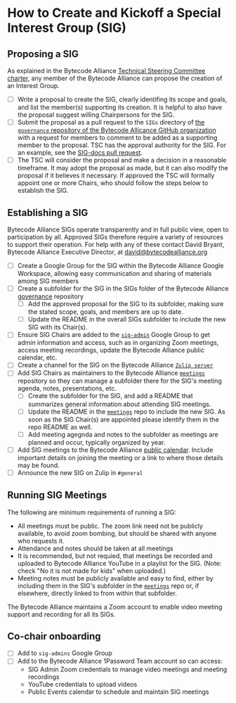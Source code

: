 # How to Create and Kickoff a Special Interest Group (SIG)

## Proposing a SIG

As explained in the Bytecode Alliance [Technical Steering Committee charter](https://github.com/bytecodealliance/governance/blob/main/TSC/charter.md#creating-an-interest-group), any member of the Bytecode Alliance can propose the creation of an Interest Group. 
- [ ] Write a proposal to create the SIG, clearly identifing its scope and goals, and list the member(s) supporting its creation.  It is helpful to also have the proposal suggest willing Chairpersons for the SIG. 
- [ ] Submit the proposal as a pull request to the `SIGs` directory of [the `governance` repository of the Bytecode Allicance GitHub organization](https://github.com/bytecodealliance/governance/tree/main/SIGs) with a request for members to comment to be added as a supporting member to the proposal. TSC has the approval authority for the SIG. For an example, see the [SIG-docs pull request](https://github.com/bytecodealliance/governance/pull/45).
- [ ] The TSC will consider the proposal and make a decision in a reasonable timeframe. It may adopt the proposal as made, but it can also modify the proposal if it believes it necessary. If approved the TSC will formally appoint one or more Chairs, who should follow the steps below to establish the SIG. 

## Establishing a SIG

Bytecode Alliance SIGs operate transparently and in full public view, open to participation by all. Approved SIGs therefore require a variety of resources to support their operation. For help with any of these contact David Bryant, Bytecode Alliance Executive Director, at david@bytecodealliance.org

- [ ] Create a Google Group for the SIG within the Bytecode Alliance Google Workspace, allowing easy communication and sharing of materials among SIG members
- [ ] Create a subfolder for the SIG in the SIGs folder of the Bytecode Alliance [governance](https://github.com/bytecodealliance/governance/tree/main/SIGs) repository 
    - [ ] Add the approved proposal for the SIG to its subfolder, making sure the stated scope, goals, and members are up to date.
    - [ ] Update the README in the overall SIGs subfolder to include the new SIG with its Chair(s).
- [ ] Ensure SIG Chairs are added to the [`sig-admin`](https://groups.google.com/u/1/a/bytecodealliance.org/g/sig-admin) Google Group to get admin information and access, such as in organizing Zoom meetings, access meeting recordings, update the Bytecode Alliance public calendar, etc.
- [ ] Create a  channel for the SIG on the Bytecode Alliance [`Zulip server`](https://bytecodealliance.zulipchat.com)
- [ ] Add SIG Chairs as maintainers to the Bytecode Alliance [`meetings`](https://github.com/bytecodealliance/meetings) repository so they can manage a subfolder there for the SIG's meeting agenda, notes, presentations, etc.
    - [ ] Create the subfolder for the SIG, and add a README that summarizes general information about attending SIG meetings.
    - [ ] Update the README in the [`meetings`](https://github.com/bytecodealliance/meetings) repo to include the new SIG. As soon as the SIG Chair(s) are appointed please identify them in the repo README as well.
    - [ ] Add meeting agegnda and notes to the subfolder as meetings are planned and occur, typically organized by year.
- [ ] Add SIG meetings to the Bytecode Alliance [public calendar](https://calendar.google.com/calendar/embed?src=events%40bytecodealliance.org&ctz=America%2FLos_Angeles). Include important details on joining the meeting or a link to where those details may be found.
- [ ] Announce the new SIG on Zulip in `#general`

## Running SIG Meetings

The following are minimum requirements of running a SIG:

- All meetings must be public. The zoom link need not be publicly available, to avoid zoom bombing, but should be shared with anyone who requests it.
- Attendance and notes should be taken at all meetings
- It is recommended, but not requied, that meetings be recorded and uploaded to Bytecode Alliance YouTube in a playlist for the SIG. (Note: check "No it is not made for kids" when uploaded.)
- Meeting notes must be publicly available and easy to find, either by including them in the SIG's subfolder in the [`meetings`](https://github.com/bytecodealliance/meetings) repo or, if elsewhere, directly linked to from within that subfolder.

The Bytecode Alliance maintains a Zoom account to enable video meeting support and recording for all its SIGs.

## Co-chair onboarding

- [ ] Add to `sig-admins` Google Group
- [ ] Add to the Bytecode Alliance 1Password Team account so can access:
    - SIG Admin Zoom credentials to manage video meetings and meeting recordings
    - YouTube credentials to upload videos
    - Public Events calendar to schedule and maintain SIG meetings



